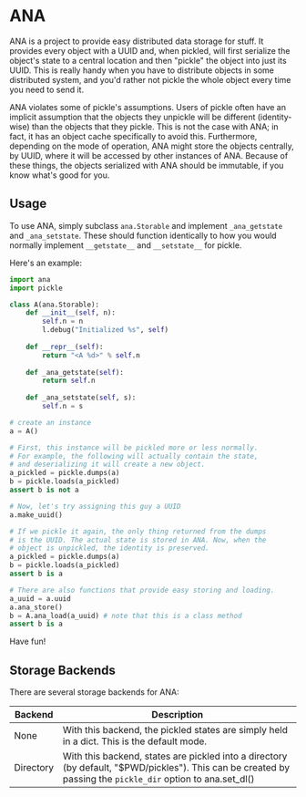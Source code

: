 # ANA

ANA is a project to provide easy distributed data storage for stuff.
It provides every object with a UUID and, when pickled, will first serialize the object's state to a central location and then "pickle" the object into just its UUID.
This is really handy when you have to distribute objects in some distributed system, and you'd rather not pickle the whole object every time you need to send it.

ANA violates some of pickle's assumptions.
Users of pickle often have an implicit assumption that the objects they unpickle will be different (identity-wise) than the objects that they pickle.
This is not the case with ANA; in fact, it has an object cache specifically to avoid this.
Furthermore, depending on the mode of operation, ANA might store the objects centrally, by UUID, where it will be accessed by other instances of ANA.
Because of these things, the objects serialized with ANA should be immutable, if you know what's good for you.

## Usage

To use ANA, simply subclass `ana.Storable` and implement `_ana_getstate` and `_ana_setstate`.
These should function identically to how you would normally implement `__getstate__` and `__setstate__` for pickle.

Here's an example:

```python
import ana
import pickle

class A(ana.Storable):
	def __init__(self, n):
		self.n = n
		l.debug("Initialized %s", self)
		
	def __repr__(self):
		return "<A %d>" % self.n
		
	def _ana_getstate(self):
		return self.n
		
	def _ana_setstate(self, s):
		self.n = s

# create an instance
a = A()

# First, this instance will be pickled more or less normally.
# For example, the following will actually contain the state,
# and deserializing it will create a new object.
a_pickled = pickle.dumps(a)
b = pickle.loads(a_pickled)
assert b is not a

# Now, let's try assigning this guy a UUID
a.make_uuid()

# If we pickle it again, the only thing returned from the dumps
# is the UUID. The actual state is stored in ANA. Now, when the
# object is unpickled, the identity is preserved.
a_pickled = pickle.dumps(a)
b = pickle.loads(a_pickled)
assert b is a

# There are also functions that provide easy storing and loading.
a_uuid = a.uuid
a.ana_store()
b = A.ana_load(a_uuid) # note that this is a class method
assert b is a
```

Have fun!

## Storage Backends

There are several storage backends for ANA:

| Backend | Description |
|---------|-------------|
| None | With this backend, the pickled states are simply held in a dict. This is the default mode. |
| Directory | With this backend, states are pickled into a directory (by default, "$PWD/pickles"). This can be created by passing the `pickle_dir` option to ana.set_dl() |
